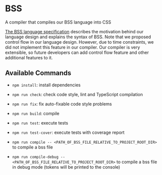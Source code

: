# BSS

A compiler that compiles our BSS language into CSS

[The BSS language specification](https://cgao.info/bss-language-design) describes the motivation behind our language design and explains the syntax of BSS. Note that we proposed control flow in our language design. However, due to time constraints, we did not implement this feature in our compiler. Our compiler is very extensible, so future developers can add control flow feature and other additional features to it.

## Available Commands

- `npm install`: install dependencies
  
- `npm run check`: check code style, lint and TypeScript compilation
  
- `npm run fix`: fix auto-fixable code style problems
  
- `npm run build`: compile

- `npm run test`: execute tests

- `npm run test-cover`: execute tests with coverage report

- `npm run compile -- <PATH_OF_BSS_FILE_RELATIVE_TO_PROJECT_ROOT_DIR>` to compile a bss file
  
- `npm run compile-debug -- <PATH_OF_BSS_FILE_RELATIVE_TO_PROJECT_ROOT_DIR>` to compile a bss file in debug mode (tokens will be printed to the console)